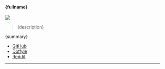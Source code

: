#### {fullname}

![]({image})

> {description}

{summary}

- [GitHub]({githubUrl})
- [Dotfyle]({dotfyleUrl})
- [Reddit](https://www.reddit.com/r/neovim/search/?q={fullname})

---
